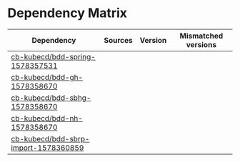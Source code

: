 # Dependency Matrix

Dependency | Sources | Version | Mismatched versions
---------- | ------- | ------- | -------------------
[cb-kubecd/bdd-spring-1578357531](https://github.com/cb-kubecd/bdd-spring-1578357531.git) |  | []() | 
[cb-kubecd/bdd-gh-1578358670](https://github.com/cb-kubecd/bdd-gh-1578358670.git) |  | []() | 
[cb-kubecd/bdd-sbhg-1578358670](https://github.com/cb-kubecd/bdd-sbhg-1578358670.git) |  | []() | 
[cb-kubecd/bdd-nh-1578358670](https://github.com/cb-kubecd/bdd-nh-1578358670.git) |  | []() | 
[cb-kubecd/bdd-sbrp-import-1578360859](https://github.com/cb-kubecd/bdd-sbrp-import-1578360859.git) |  | []() | 
